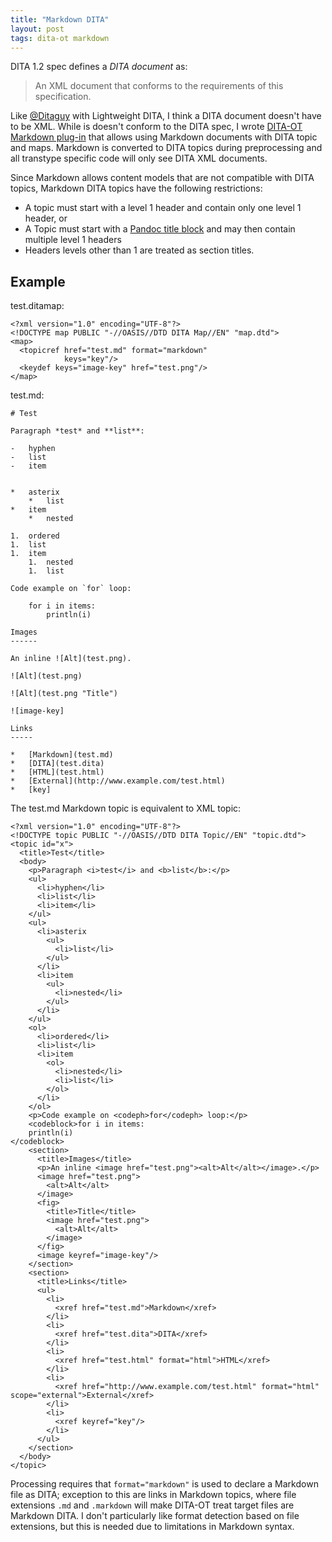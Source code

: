 ```yaml
---
title: "Markdown DITA"
layout: post
tags: dita-ot markdown
---
```

DITA 1.2 spec defines a *DITA document* as:

> An XML document that conforms to the requirements of this specification.

Like [@Ditaguy](https://twitter.com/Ditaguy) with Lightweight DITA, I think a DITA document doesn't have to be XML. While is doesn't conform to the DITA spec, I wrote [DITA-OT Markdown plug-in](https://github.com/jelovirt/dita-ot-markdown) that allows using Markdown documents with DITA topic and maps. Markdown is converted to DITA topics during preprocessing and all transtype specific code will only see DITA XML documents.

Since Markdown allows content models that are not compatible with DITA topics, Markdown DITA topics have the following restrictions:

* A topic must start with a level 1 header and contain only one level 1 header, or
* A Topic must start with a [Pandoc title block](http://johnmacfarlane.net/pandoc/demo/example9/pandocs-markdown.html#extension-pandoc_title_block) and may then contain multiple level 1 headers
* Headers levels other than 1 are treated as section titles.

## Example

test.ditamap:

    <?xml version="1.0" encoding="UTF-8"?>
    <!DOCTYPE map PUBLIC "-//OASIS//DTD DITA Map//EN" "map.dtd">
    <map>
      <topicref href="test.md" format="markdown"
                keys="key"/>
      <keydef keys="image-key" href="test.png"/>
    </map>

test.md:

    # Test
    
    Paragraph *test* and **list**:
    
    -   hyphen
    -   list
    -   item
    

    *   asterix
        *   list
    *   item
        *   nested
    
    1.  ordered
    1.  list
    1.  item
        1.  nested
        1.  list
    
    Code example on `for` loop:
    
        for i in items:
            println(i)
    
    Images
    ------

    An inline ![Alt](test.png).

    ![Alt](test.png)

    ![Alt](test.png "Title")

    ![image-key]

    Links
    -----
    
    *   [Markdown](test.md)
    *   [DITA](test.dita)
    *   [HTML](test.html)
    *   [External](http://www.example.com/test.html)
    *   [key]

The test.md Markdown topic is equivalent to XML topic:

    <?xml version="1.0" encoding="UTF-8"?>
    <!DOCTYPE topic PUBLIC "-//OASIS//DTD DITA Topic//EN" "topic.dtd">
    <topic id="x">
      <title>Test</title>
      <body>
        <p>Paragraph <i>test</i> and <b>list</b>:</p>
        <ul>
          <li>hyphen</li>
          <li>list</li>
          <li>item</li>
        </ul>
        <ul>
          <li>asterix
            <ul>
              <li>list</li>
            </ul>
          </li>
          <li>item
            <ul>
              <li>nested</li>
            </ul>
          </li>
        </ul>
        <ol>
          <li>ordered</li>
          <li>list</li>
          <li>item
            <ol>
              <li>nested</li>
              <li>list</li>
            </ol>
          </li>
        </ol>
        <p>Code example on <codeph>for</codeph> loop:</p>
        <codeblock>for i in items:
        println(i)
    </codeblock>
        <section>
          <title>Images</title>
          <p>An inline <image href="test.png"><alt>Alt</alt></image>.</p>
          <image href="test.png">
            <alt>Alt</alt>
          </image>
          <fig>
            <title>Title</title>
            <image href="test.png">
              <alt>Alt</alt>
            </image>
          </fig>
          <image keyref="image-key"/>
        </section>
        <section>
          <title>Links</title>
          <ul>
            <li>
              <xref href="test.md">Markdown</xref>
            </li>
            <li>
              <xref href="test.dita">DITA</xref>
            </li>
            <li>
              <xref href="test.html" format="html">HTML</xref>
            </li>
            <li>
              <xref href="http://www.example.com/test.html" format="html" scope="external">External</xref>
            </li>
            <li>
              <xref keyref="key"/>
            </li>
          </ul>
        </section>
      </body>
    </topic>

Processing requires that `format="markdown"` is used to declare a Markdown file as DITA; exception to this are links in Markdown topics, where file extensions `.md` and `.markdown` will make DITA-OT treat target files are Markdown DITA. I don't particularly like format detection based on file extensions, but this is needed due to limitations in Markdown syntax.
